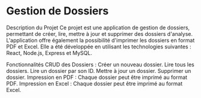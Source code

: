 <h1>Gestion de Dossiers</h1>
Description du Projet
Ce projet est une application de gestion de dossiers, permettant de créer, lire, mettre à jour et supprimer des dossiers d'analyse. L'application offre également la possibilité d'imprimer les dossiers en format PDF et Excel. Elle a été développée en utilisant les technologies suivantes : React, Node.js, Express et MySQL.

Fonctionnalités
CRUD des Dossiers :
Créer un nouveau dossier.
Lire tous les dossiers.
Lire un dossier par son ID.
Mettre à jour un dossier.
Supprimer un dossier.
Impression en PDF :
Chaque dossier peut être imprimé au format PDF.
Impression en Excel :
Chaque dossier peut être imprimé au format Excel.
